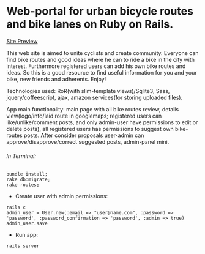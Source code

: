 # Web-portal for urban bicycle routes and bike lanes on Ruby on Rails.
[Site Preview](http://lvivbike.herokuapp.com)

This web site is aimed to unite cyclists and create community. Everyone can find bike routes and good ideas where he can to ride a bike in the city with interest. Furthermore registered users can add his own bike routes and ideas. So this is a good resource to find useful information for you and your bike, new friends and adherents. Enjoy!


Technologies used: RoR(with slim-template views)/Sqlite3, Sass, jquery/coffeescript, ajax, amazon services(for storing uploaded files).

App main functionality: main page with all bike routes review, details view(logo/info/laid route in googlemaps; registered users can like/unlike/comment posts, and only admin-user have permissions to edit or delete posts), all registered users has permissions to suggest own bike-routes posts. After consider proposals user-admin can approve/disapprove/correct suggested posts, admin-panel mini.

###### In Terminal:
```
bundle install;
rake db:migrate;
rake routes;
```
- Create user with admin permissions: 
```
rails c
admin_user = User.new(:email => "user@name.com", :password => 'password', :password_confirmation => 'password', :admin => true)
admin_user.save
```
- Run app: 
```
rails server
```
